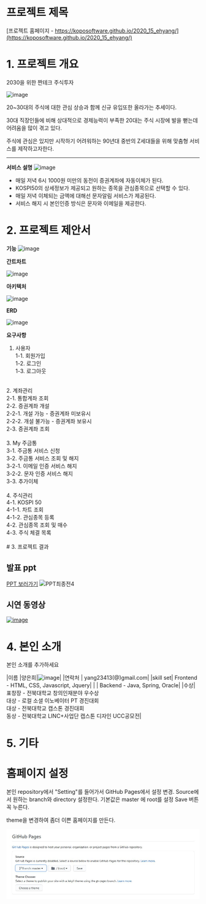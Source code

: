 # 프로젝트 제목

[프로젝트 홈페이지 - https://koposoftware.github.io/2020_15_ehyang/](https://koposoftware.github.io/2020_15_ehyang/)

# 1. 프로젝트 개요

2030을 위한 짠테크 주식투자

![image](https://user-images.githubusercontent.com/63223374/95170277-25f01000-07ef-11eb-931b-404eb727b7b8.png)

20~30대의 주식에 대한 관심 상승과 함께 신규 유입또한 올라가는 추세이다.

30대 직장인들에 비해 상대적으로 경제능력이 부족한 20대는 주식 시장에 발을 뻗는데 어려움을 많이 겪고 있다.

주식에 관심은 있지만 시작하기 어려워하는 90년대 중반의 Z세대들을 위해 맞춤형 서비스를 제작하고자한다.

<hr>

**서비스 설명**
![image](https://user-images.githubusercontent.com/63223374/95173884-44a4d580-07f4-11eb-8605-c971f85179c2.png)
- 매일 저녁 6시 1000원 미만의 동전이 증권계좌에 자동이체가 된다.
- KOSPI50의 상세정보가 제공되고 원하는 종목을 관심종목으로 선택할 수 있다.
- 매일 저녁 이체되는 금액에 대해선 문자알림 서비스가 제공된다.
- 서비스 해지 시 본인인증 방식은 문자와 이메일을 제공한다.


# 2. 프로젝트 제안서

**기능**
![image](https://user-images.githubusercontent.com/63223374/95174470-12e03e80-07f5-11eb-9a4f-b6756391165a.png)

**간트차트**

![image](https://user-images.githubusercontent.com/63223374/95173333-7cf7e400-07f3-11eb-9189-c9848556499d.png)

**아키텍처**

![image](https://user-images.githubusercontent.com/63223374/95173540-c5170680-07f3-11eb-9ee4-b9362116084d.png)

**ERD**

![image](https://user-images.githubusercontent.com/63223374/95173503-b7618100-07f3-11eb-8e08-eb67408519ce.png)

**요구사항**
1. 사용자<br>
   1-1. 회원가입<br>
   1-2. 로그인<br>
   1-3. 로그아웃<br>
<br>
 2. 계좌관리<br>
   2-1. 통합계좌 조회<br>
   2-2. 증권계좌 개설<br>
     2-2-1. 개설 가능 - 증권계좌 미보유시<br>
     2-2-2. 개설 불가능 - 증권계좌 보유시<br>
   2-3. 증권계좌 조회<br>
 <br>
 3. My 주금통<br>
   3-1. 주금통 서비스 신청<br>
   3-2. 주금통 서비스 조회 및 해지<br>
     3-2-1. 이메일 인증 서비스 해지<br>
     3-2-2. 문자 인증 서비스 해지<br>
   3-3. 추가이체<br>
<br>
 4. 주식관리<br>
   4-1. KOSPI 50<br>
     4-1-1. 차트 조회<br>
     4-1-2. 관심종목 등록<br>
   4-2. 관심종목 조회 및 매수<br>
   4-3. 주식 체결 목록<br>
<br>
# 3. 프로젝트 결과

## 발표 ppt 
<a href = "https://github.com/koposoftware/2020_15_ehyang/blob/master/PPT/Z%EC%84%B8%EB%8C%80%EB%A5%BC%20%EC%9C%84%ED%95%9C%20%EC%A7%A0%ED%85%8C%ED%81%AC%20%EC%A3%BC%EC%8B%9D%ED%88%AC%EC%9E%90.pdf"> PPT 보러가기</a>
![PPT최종전4](https://user-images.githubusercontent.com/63223374/95171365-c1ce4b80-07f0-11eb-880d-3d81784a86ef.png)

## 시연 동영상 

[![image](https://user-images.githubusercontent.com/63223374/95173119-399d7580-07f3-11eb-87f1-62dbf09ba9ca.png)
](https://youtu.be/lN5YcNwOwX0)

# 4. 본인 소개

본인 소개를 추가하세요

|이름 |양은희|![image](https://user-images.githubusercontent.com/63223374/95203583-eab90580-081d-11eb-9838-23742fef61be.png)|
|연락처 | yang23413(@)gmail.com|
|skill set| Frontend - HTML, CSS, Javascript, Jquery|
| | Backend - Java, Spring, Oracle|
|수상| 표창장 - 전북대학교 창의인재분야 우수상<br>
대상 - 로컬 소셜 이노베이터 PT 경진대회<br>
대상 - 전북대학교 캡스톤 경진대회<br>
동상 - 전북대학교 LINC+사업단 캡스톤 디자인 UCC공모전|

# 5. 기타



# 홈페이지 설정

 본인 repository에서 "Setting"를 들어가서 GitHub Pages에서 설정 변경.
 <Source>
 Source에서 원하는 branch와 directory 설정한다. 
 기본값은 master 에 root를 설정 
 Save 버튼 꼭 누른다.

 <Theme Chooser>
 theme을 변경하여 좀더 이쁜 홈페이지를 만든다.

   <img src="homepage.JPG"/><br>
